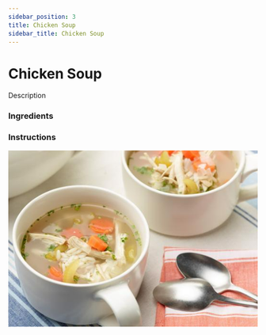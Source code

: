 ```yaml
---
sidebar_position: 3
title: Chicken Soup
sidebar_title: Chicken Soup
---
```


# Chicken Soup
Description

### Ingredients

### Instructions

![Chicken Soup](./chicken-soup.png)